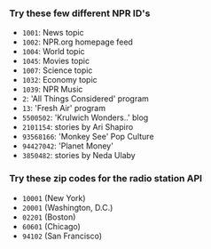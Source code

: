### Try these few different NPR ID's

- ```1001```: News topic
- ```1002```: NPR.org homepage feed
- ```1004```: World topic
- ```1045```: Movies topic
- ```1007```: Science topic
- ```1032```: Economy topic
- ```1039```: NPR Music
- ```2```: 'All Things Considered' program
- ```13```: 'Fresh Air' program
- ```5500502```: 'Krulwich Wonders..' blog
- ```2101154```: stories by Ari Shapiro
- ```93568166```: 'Monkey See' Pop Culture
- ```94427042```: 'Planet Money'
- ```3850482```: stories by Neda Ulaby

### Try these zip codes for the radio station API

- ```10001``` (New York)
- ```20001``` (Washington, D.C.)
- ```02201``` (Boston)
- ```60601``` (Chicago)
- ```94102``` (San Francisco)

